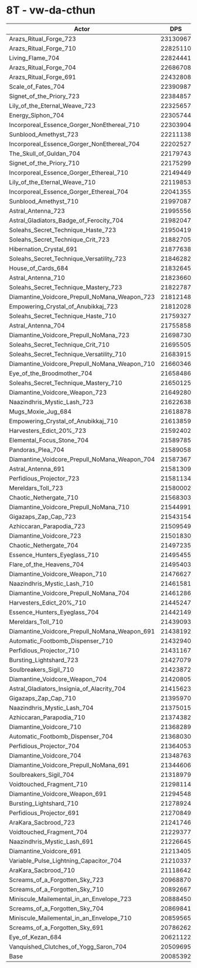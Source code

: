# 8T - vw-da-cthun
| Actor | DPS | Increase |
|---|:---:|:---:|
|Arazs_Ritual_Forge_723|23130967|15.16%|
|Arazs_Ritual_Forge_710|22825110|13.64%|
|Living_Flame_704|22824441|13.64%|
|Arazs_Ritual_Forge_704|22686708|12.95%|
|Arazs_Ritual_Forge_691|22432808|11.69%|
|Scale_of_Fates_704|22390987|11.48%|
|Signet_of_the_Priory_723|22384857|11.45%|
|Lily_of_the_Eternal_Weave_723|22325657|11.15%|
|Energy_Siphon_704|22305744|11.05%|
|Incorporeal_Essence_Gorger_NonEthereal_710|22303904|11.05%|
|Sunblood_Amethyst_723|22211138|10.58%|
|Incorporeal_Essence_Gorger_NonEthereal_704|22202527|10.54%|
|The_Skull_of_Guldan_704|22179743|10.43%|
|Signet_of_the_Priory_710|22175299|10.41%|
|Incorporeal_Essence_Gorger_Ethereal_710|22149449|10.28%|
|Lily_of_the_Eternal_Weave_710|22119853|10.13%|
|Incorporeal_Essence_Gorger_Ethereal_704|22041355|9.74%|
|Sunblood_Amethyst_710|21997087|9.52%|
|Astral_Antenna_723|21995556|9.51%|
|Astral_Gladiators_Badge_of_Ferocity_704|21982047|9.44%|
|Soleahs_Secret_Technique_Haste_723|21950419|9.29%|
|Soleahs_Secret_Technique_Crit_723|21882705|8.95%|
|Hibernation_Crystal_691|21877638|8.92%|
|Soleahs_Secret_Technique_Versatility_723|21846282|8.77%|
|House_of_Cards_684|21832645|8.70%|
|Astral_Antenna_710|21823660|8.65%|
|Soleahs_Secret_Technique_Mastery_723|21822787|8.65%|
|Diamantine_Voidcore_Prepull_NoMana_Weapon_723|21812148|8.60%|
|Empowering_Crystal_of_Anubikkaj_723|21812028|8.60%|
|Soleahs_Secret_Technique_Haste_710|21759327|8.33%|
|Astral_Antenna_704|21755858|8.32%|
|Diamantine_Voidcore_Prepull_NoMana_723|21698730|8.03%|
|Soleahs_Secret_Technique_Crit_710|21695505|8.02%|
|Soleahs_Secret_Technique_Versatility_710|21683915|7.96%|
|Diamantine_Voidcore_Prepull_NoMana_Weapon_710|21660346|7.84%|
|Eye_of_the_Broodmother_704|21658486|7.83%|
|Soleahs_Secret_Technique_Mastery_710|21650125|7.79%|
|Diamantine_Voidcore_Weapon_723|21649280|7.79%|
|Naazindhris_Mystic_Lash_723|21622638|7.65%|
|Mugs_Moxie_Jug_684|21618878|7.63%|
|Empowering_Crystal_of_Anubikkaj_710|21613859|7.61%|
|Harvesters_Edict_20%_723|21592402|7.50%|
|Elemental_Focus_Stone_704|21589785|7.49%|
|Pandoras_Plea_704|21589058|7.49%|
|Diamantine_Voidcore_Prepull_NoMana_Weapon_704|21587367|7.48%|
|Astral_Antenna_691|21581309|7.45%|
|Perfidious_Projector_723|21581134|7.45%|
|Mereldars_Toll_723|21580002|7.44%|
|Chaotic_Nethergate_710|21568303|7.38%|
|Diamantine_Voidcore_Prepull_NoMana_710|21544991|7.27%|
|Gigazaps_Zap_Cap_723|21543154|7.26%|
|Azhiccaran_Parapodia_723|21509549|7.09%|
|Diamantine_Voidcore_723|21501830|7.05%|
|Chaotic_Nethergate_704|21497235|7.03%|
|Essence_Hunters_Eyeglass_710|21495455|7.02%|
|Flare_of_the_Heavens_704|21495403|7.02%|
|Diamantine_Voidcore_Weapon_710|21476627|6.93%|
|Naazindhris_Mystic_Lash_710|21461581|6.85%|
|Diamantine_Voidcore_Prepull_NoMana_704|21461286|6.85%|
|Harvesters_Edict_20%_710|21445247|6.77%|
|Essence_Hunters_Eyeglass_704|21442149|6.75%|
|Mereldars_Toll_710|21439093|6.74%|
|Diamantine_Voidcore_Prepull_NoMana_Weapon_691|21438192|6.74%|
|Automatic_Footbomb_Dispenser_710|21432940|6.71%|
|Perfidious_Projector_710|21431167|6.70%|
|Bursting_Lightshard_723|21427079|6.68%|
|Soulbreakers_Sigil_710|21423872|6.66%|
|Diamantine_Voidcore_Weapon_704|21420805|6.65%|
|Astral_Gladiators_Insignia_of_Alacrity_704|21415623|6.62%|
|Gigazaps_Zap_Cap_710|21395970|6.53%|
|Naazindhris_Mystic_Lash_704|21375015|6.42%|
|Azhiccaran_Parapodia_710|21374382|6.42%|
|Diamantine_Voidcore_710|21368289|6.39%|
|Automatic_Footbomb_Dispenser_704|21368030|6.39%|
|Perfidious_Projector_704|21364053|6.37%|
|Diamantine_Voidcore_704|21348763|6.29%|
|Diamantine_Voidcore_Prepull_NoMana_691|21344606|6.27%|
|Soulbreakers_Sigil_704|21318979|6.14%|
|Voidtouched_Fragment_710|21298114|6.04%|
|Diamantine_Voidcore_Weapon_691|21294548|6.02%|
|Bursting_Lightshard_710|21278924|5.94%|
|Perfidious_Projector_691|21270849|5.90%|
|AraKara_Sacbrood_723|21241746|5.76%|
|Voidtouched_Fragment_704|21229377|5.70%|
|Naazindhris_Mystic_Lash_691|21226645|5.68%|
|Diamantine_Voidcore_691|21213405|5.62%|
|Variable_Pulse_Lightning_Capacitor_704|21210337|5.60%|
|AraKara_Sacbrood_710|21118642|5.14%|
|Screams_of_a_Forgotten_Sky_723|20968870|4.40%|
|Screams_of_a_Forgotten_Sky_710|20892667|4.02%|
|Miniscule_Mailemental_in_an_Envelope_723|20888450|4.00%|
|Screams_of_a_Forgotten_Sky_704|20869841|3.91%|
|Miniscule_Mailemental_in_an_Envelope_710|20859565|3.85%|
|Screams_of_a_Forgotten_Sky_691|20786262|3.49%|
|Eye_of_Kezan_684|20621122|2.67%|
|Vanquished_Clutches_of_Yogg_Saron_704|20509695|2.11%|
|Base|20085392|0.00%|
